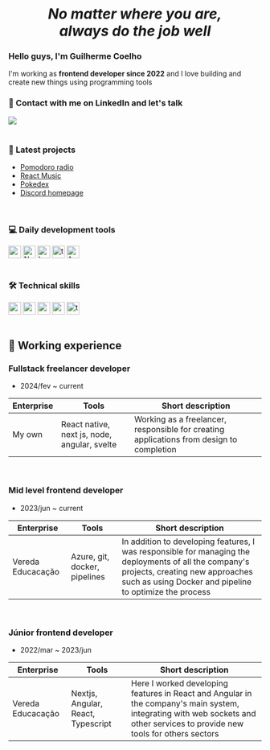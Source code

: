 <main>

<h1 align='center'>
    <i>
        No matter where you are, <br/> always do the job well
    </i>
</h1>

<section>
    <h3>
        Hello guys, I'm <b>Guilherme Coelho</b>
    </h3>

I'm working as <b>frontend developer since 2022</b> and I love building and create new things using programming tools

</section>

<section>
    <h3>📨 Contact with me on LinkedIn and let's talk</h3>
    <a 
        href='https://www.linkedin.com/in/guilherme-santos-coelho-1b7036210/'
        target='_blank'>
            <img src='https://img.shields.io/badge/LinkedIn-0077B5?style=for-the-badge&logo=linkedin&logoColor=white'/>
    </a>
</section>

<br/>

<section>
    <h3>🔎 Latest projects</h3>

- <a href='https://radio.guicoelhodev.com/' target='_blank'>Pomodoro radio</a>
- <a href='https://react-music-xi.vercel.app/' target='_blank'>React Music</a>
- <a href='https://pokedex-v3.vercel.app/' target='_blank'>Pokedex</a>
- <a href='https://discord-clone-guicoelhodev.vercel.app/' target='_blank'>Discord homepage</a>

</section>

<br/>

<section>
    <h3>💻 Daily development tools</h3>
    <article>
        <img 
            alt='arch_linux' 
            height='25' 
            src='https://img.shields.io/badge/Arch%20Linux-1793D1?logo=archlinux&logoColor=fff&style=flat-square'
        />
        <img 
            alt='Neovim'
            height='25'
            src='https://img.shields.io/badge/Neovim-57A143?logo=neovim&logoColor=fff&style=flat-square' 
        />
        <img  
            alt='hyprland'
            height='25'
            src='https://img.shields.io/badge/Hyprland-58E1FF?logo=hyprland&logoColor=000&style=for-the-badge' 
        />
        <img 
            alt='tmux'
            height='25'
            src='https://img.shields.io/badge/tmux-1BB91F?logo=tmux&logoColor=fff&style=flat-square' 
        />
        <img 
            alt="Amazon Web Services Badge"
            height='25'
            src="https://img.shields.io/badge/Amazon%20Web%20Services-232F3E?logo=amazonwebservices&logoColor=fff&style=flat-square" 
        />
    </article>

</section>

<br/>

<section>
    <h3>🛠️ Technical skills</h3>
    <article>
        <img
            alt='nextjs'
            height='25'
            src='https://img.shields.io/badge/React-61DAFB?logo=react&logoColor=000&style=flat-square' 
        />
        <img
            alt='svelte'
            height='25'
            src='https://img.shields.io/badge/Svelte-FF3E00?logo=svelte&logoColor=fff&style=flat-square' 
        />
        <img 
            alt='angular'
            height='25'
            src='https://img.shields.io/badge/Angular-0F0F11?logo=angular&logoColor=fff&style=flat-square' 
        />
        <img
            alt='nodejs'
            height='25'
            src='https://img.shields.io/badge/Node.js-5FA04E?logo=nodedotjs&logoColor=fff&style=flat-square' 
        />
        <img 
            alt='typescript'
            height='25'
            src='https://img.shields.io/badge/TypeScript-3178C6?logo=typescript&logoColor=fff&style=flat-square' 
        />
    </article>
</section>

<br/>

<section>
<h2>📌 Working experience</h2>

<h3>Fullstack freelancer developer</h3>

- 2024/fev ~ current

<article>

| Enterprise  | Tools                                          | Short description                                                                        |
|-------------|------------------------------------------------|------------------------------------------------------------------------------------------|
|      My own |  React native, next js, node, angular, svelte  | Working as a freelancer, responsible for creating applications from design to completion |

</article>

<br/>

<article>

<h3>Mid level frontend developer</h3>

- 2023/jun ~ current

| Enterprise             | Tools                          | Short description                                                                                                                                                                                    |
|------------------------|--------------------------------|------------------------------------------------------------------------------------------------------------------------------------------------------------------------------------------------------|
|      Vereda Educacação |  Azure, git, docker, pipelines | In addition to developing features, I was responsible for managing the deployments of all the company's projects, creating new approaches such as using Docker and pipeline to optimize the process |

</article>

<br/>

<article>

<h3>Júnior frontend developer</h3>

- 2022/mar ~ 2023/jun

| Enterprise             | Tools                               | Short description                                                                                                                                                           |
|------------------------|-------------------------------------|-----------------------------------------------------------------------------------------------------------------------------------------------------------------------------|
|      Vereda Educacação |  Nextjs, Angular, React, Typescript | Here I worked developing features in React and Angular in the company's main system, integrating with web sockets and other services to provide new tools for others sectors |

</article>
</section>

